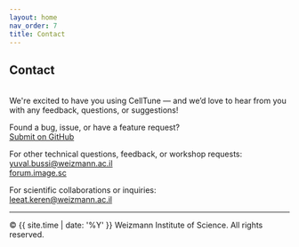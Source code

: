 ```yaml
---
layout: home
nav_order: 7
title: Contact
---
```


## Contact
&nbsp;  
We're excited to have you using CellTune — and we’d love to hear from you with any feedback, questions, or suggestions!

Found a bug, issue, or have a feature request?  
[Submit on GitHub](https://github.com/KerenLab/CellTune-App/issues)  

For other technical questions, feedback, or workshop requests:  
[yuval.bussi@weizmann.ac.il](mailto:yuval.bussi@weizmann.ac.il)  
[forum.image.sc](https://forum.image.sc/u/yuv345)  
  
For scientific collaborations or inquiries:  
[leeat.keren@weizmann.ac.il](mailto:leeat.keren@weizmann.ac.il)  

---


© {{ site.time | date: '%Y' }} Weizmann Institute of Science. All rights reserved.
